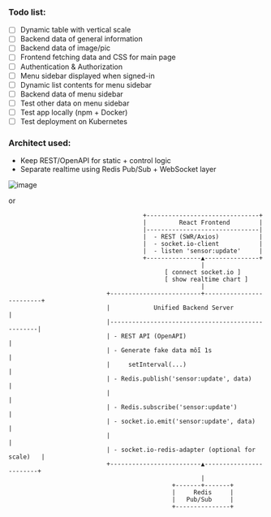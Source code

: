 ### Todo list:

- [ ] Dynamic table with vertical scale
- [ ] Backend data of general information
- [ ] Backend data of image/pic
- [ ] Frontend fetching data and CSS for main page
- [ ] Authentication & Authorization 
- [ ] Menu sidebar displayed when signed-in
- [ ] Dynamic list contents for menu sidebar
- [ ] Backend data of menu sidebar
- [ ] Test other data on menu sidebar
- [ ] Test app locally (npm + Docker)
- [ ] Test deployment on Kubernetes 

### Architect used:
* Keep REST/OpenAPI for static + control logic
* Separate realtime using Redis Pub/Sub + WebSocket layer
            
![image](https://github.com/user-attachments/assets/d3db8611-6c94-4d49-b00f-466922ef09c2)

or

                                         +-------------------------------+
                                         |         React Frontend        |
                                         |-------------------------------|
                                         |  - REST (SWR/Axios)           |
                                         |  - socket.io-client           |
                                         |  - listen 'sensor:update'     |
                                         +---------------▲---------------+
                                                         |
                                               [ connect socket.io ]
                                               [ show realtime chart ]
                                                         |
                               +-------------------------+-------------------------+
                               |            Unified Backend Server                |
                               |--------------------------------------------------|
                               | - REST API (OpenAPI)                             |
                               | - Generate fake data mỗi 1s                      |
                               |     setInterval(...)                             |
                               | - Redis.publish('sensor:update', data)           |
                               |                                                  |
                               | - Redis.subscribe('sensor:update')               |
                               | - socket.io.emit('sensor:update', data)          |
                               |                                                  |
                               | - socket.io-redis-adapter (optional for scale)   |
                               +-------------------------▲------------------------+
                                                         |
                                                 +-------+-------+
                                                 |     Redis     |
                                                 |   Pub/Sub     |
                                                 +---------------+

